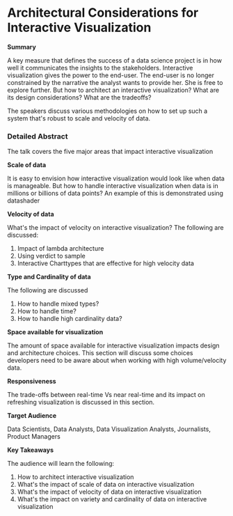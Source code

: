 # Architectural Considerations for Interactive Visualization

**Summary**

A key measure that defines the success of a data science project is in how well it communicates the insights to the stakeholders. Interactive visualization gives the power to the end-user. The end-user is no longer constrained by the narrative the analyst wants to provide her. She is free to explore further. But how to architect an interactive visualization? What are its design considerations? What are the tradeoffs?

The speakers discuss various methodologies on how to set up such a system that's robust to scale and velocity of data.


### Detailed Abstract

The talk covers the five major areas that impact interactive visualization

**Scale of data**

It is easy to envision how interactive visualization would look like when data is manageable. But how to handle interactive visualization when data is in millions or billions of data points? An example of this is demonstrated using datashader

**Velocity of data**

What's the impact of velocity on interactive visualization? The following are discussed:

1. Impact of lambda architecture
2. Using verdict to sample 
3. Interactive Charttypes that are effective for high velocity data


**Type and Cardinality of data**

The following are discussed

1. How to handle mixed types?
2. How to handle time?
3. How to handle high cardinality data?

**Space available for visualization**

The amount of space available for interactive visualization impacts design and architecture choices. This section will discuss some choices developers need to be aware about when working with high volume/velocity data.

**Responsiveness**

The trade-offs between real-time Vs near real-time and its impact on refreshing visualization is discussed in this section.


**Target Audience**

Data Scientists, Data Analysts, Data Visualization Analysts, Journalists, Product Managers

**Key Takeaways**

The audience will learn the following: 
1. How to architect interactive visualization
2. What's the impact of scale of data on interactive visualization
3. What's the impact of velocity of data on interactive visualization
4. What's the impact on variety and cardinality of data on interactive visualization
